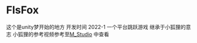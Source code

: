 # FlsFox
这个是unity梦开始的地方 开发时间 2022-1
一个平台跳跃游戏 继承于小狐狸的意志
小狐狸的参考视频参考至[M_Studio](https://space.bilibili.com/370283072) 中查看
